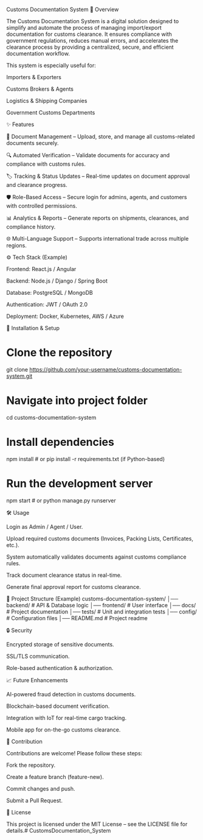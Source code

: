 Customs Documentation System
📌 Overview

The Customs Documentation System is a digital solution designed to simplify and automate the process of managing import/export documentation for customs clearance. It ensures compliance with government regulations, reduces manual errors, and accelerates the clearance process by providing a centralized, secure, and efficient documentation workflow.

This system is especially useful for:

Importers & Exporters

Customs Brokers & Agents

Logistics & Shipping Companies

Government Customs Departments

✨ Features

📑 Document Management – Upload, store, and manage all customs-related documents securely.

🔍 Automated Verification – Validate documents for accuracy and compliance with customs rules.

🏷️ Tracking & Status Updates – Real-time updates on document approval and clearance progress.

🛡️ Role-Based Access – Secure login for admins, agents, and customers with controlled permissions.

📊 Analytics & Reports – Generate reports on shipments, clearances, and compliance history.

🌐 Multi-Language Support – Supports international trade across multiple regions.

⚙️ Tech Stack (Example)

Frontend: React.js / Angular

Backend: Node.js / Django / Spring Boot

Database: PostgreSQL / MongoDB

Authentication: JWT / OAuth 2.0

Deployment: Docker, Kubernetes, AWS / Azure

🚀 Installation & Setup
# Clone the repository
git clone https://github.com/your-username/customs-documentation-system.git

# Navigate into project folder
cd customs-documentation-system

# Install dependencies
npm install   # or pip install -r requirements.txt (if Python-based)

# Run the development server
npm start     # or python manage.py runserver

🛠️ Usage

Login as Admin / Agent / User.

Upload required customs documents (Invoices, Packing Lists, Certificates, etc.).

System automatically validates documents against customs compliance rules.

Track document clearance status in real-time.

Generate final approval report for customs clearance.

📂 Project Structure (Example)
customs-documentation-system/
│── backend/         # API & Database logic
│── frontend/        # User interface
│── docs/            # Project documentation
│── tests/           # Unit and integration tests
│── config/          # Configuration files
│── README.md        # Project readme

🔒 Security

Encrypted storage of sensitive documents.

SSL/TLS communication.

Role-based authentication & authorization.

📈 Future Enhancements

AI-powered fraud detection in customs documents.

Blockchain-based document verification.

Integration with IoT for real-time cargo tracking.

Mobile app for on-the-go customs clearance.

🤝 Contribution

Contributions are welcome! Please follow these steps:

Fork the repository.

Create a feature branch (feature-new).

Commit changes and push.

Submit a Pull Request.

📜 License

This project is licensed under the MIT License – see the LICENSE
 file for details.# CustomsDocumentation_System

